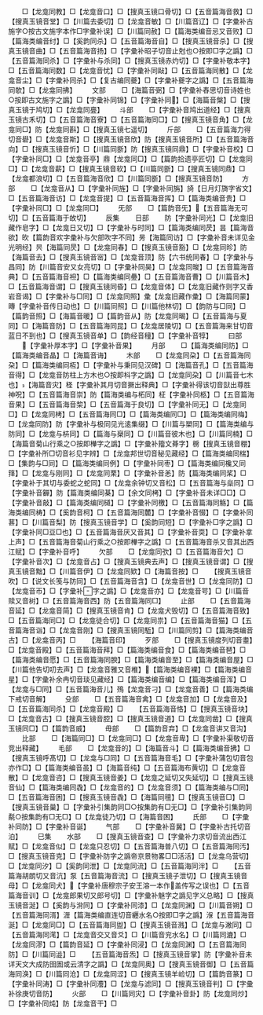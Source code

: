 <!-- { "loadSidebar": true } -->
　　□【龙龛同教】□【龙龛音口】□【搜真玉镜口骨切】□【五音篇海音救】□【搜真玉镜音堂】□【川篇去委切】□【龙龛音敏】□【川篇音辽】□【字彚补古施字○按古文施字本作□字彚补误】□【川篇同赦】□【篇海类编音忌又音败】□【篇海类编音纣】□【奚韵同杀】□【五音篇海音自】□【搜真玉镜音杀】□【搜真玉镜音曲】□【五音篇海音扬】□【字彚补昭子切音止尅也○按即□字之譌】□【五音篇海同杀】□【字彚补与杀同】□【搜真玉镜赤灼切】□【字彚补敬本字】□【五音篇海同数】□【龙龛音忧】□【字彚补同敺】□【五音篇海同散】□【龙龛音尘】□【字彚补同杀】□【复古编同夔】□【字彚补夔字之譌】□【五音篇海同欹】□【龙龛同拂】
　　文部
　　□【海篇音弼】□【字彚补舂思切音诗姓也○按即古文施字之譌】□【字彚补同锦】□【字彚补同】□【海篇音槃】□【搜真玉镜于鸠切】□【龙龛同亹】
　　斗部
　　□【字彚补音鸠出道经】□【搜真玉镜古禾切】□【五音篇海音寮】□【五音篇海同□】□【搜真玉镜音角】□【龙龛同□】防【龙龛同斟】□【搜真玉镜七遥切】
　　斤部
　　□【五音篇海力得切音礐】□【龙龛音斯】□【搜真玉镜音欣】防【搜真玉镜音所】□【五音篇海音向】□【搜真玉镜音忻】□【川篇同斵】防【搜真玉镜同鼎】□【字彚补音校】□【字彚补同□】□【龙龛音亭】鼎【龙龛同□】□【篇韵拾遗亭匠切】□【龙龛同□】□【龙龛音薪】□【搜真玉镜音软】□【川篇同斵】□【搜真玉镜同鼎】□【龙龛都浪切】□【五音篇海音欣】□【川篇同斵】□【搜真玉镜音防】
　　方部
　　□【龙龛音从】□【字彚补同旌】□【字彚补同旃】旑【日月灯旖字省文】□【五音篇海音访】□【龙龛音提】□【五音篇海音挥】□【篇海类编音贵】□【字彚补同□】□【龙龛同□】
　　旡部
　　□【篇韵音旡】【五音篇海无可切】□【五音篇海于敀切】
　　辰集
　　日部
　　防【字彚补同光】□【龙龛旧藏作皂字】□【龙龛日又切】□【字彚补与时同】□【篇海类编同昃】昙【篇海音欲】欥【篇韵音欢字彚补与欠部吹字不同】昘【海篇同访】□【字彚补音未详见金光明经】昗【海篇同昃】□【龙龛同春】□【搜真玉镜音豁】□【龙龛同昣】防【海篇音去】□【搜真玉镜音宻】□【龙龛音顶】防【六书统同春】□【字彚补与昌同】防【川篇音安又女亮切】□【字彚补同昊】□【龙龛同晙】□【五音篇海音典】□【五音篇海音袒】□【篇海类编同疉】□【五音篇海音曹】□【川篇音木】□【五音篇海音谓】□【搜真玉镜同昏】□【龙龛音体】□【龙龛旧藏作则字又香岩音谒】□【字彚补与□同】□【龙龛同照】彚【龙龛旧藏作彚】□【海篇同蒙】暷【字彚补音传日动也】□【川篇同照】□【川篇他林切】□【韵防与□同】□【篇韵音照】□【海篇音暖】□【篇韵音从】防【龙龛同暍】□【五音篇海与夏同】□【海篇音防】□【五音篇海同昆】□【龙龛居陵切】□【五音篇海来甘切音蓝日不到也】□【搜真玉镜音单】□【韵经音穜】□【字彚补音犉】
　　曰部
　　【字彚补厚本字】□【字彚补音果】
　　月部
　　□【篇海类编同防】□【篇海类编音晶】□【海篇音诲】
　　木部
　　□【龙龛同朶】□【五音篇海同朶】□【篇海类编同枑】□【字彚补与秉同见汉碑】□【海篇音孔】□【五音篇海音得】□【龙龛音防柱上方木也○按即枓字之譌】□【龙龛同朶】□【川篇音七木也】【海篇音灾】柽【字彚补其月切音撅出释典】□【字彚补得该切音獃出尊胜神呪】□【五音篇海音崇】防【篇海类编与柘同】柾【字彚补同柩】□【五音篇海音果】□【五音篇海音棃】□【五音篇海于良切】□【字彚补同无】□【龙龛同□】□【龙龛同栲】□【五音篇海同□】□【篇海类编同□】□【篇海类编同梅】□【龙龛同防】防【字彚补与极同见光逺集缀】□【川篇与槊同】□【篇海类编与防同】□【龙龛与枿同】□【篇海与椉同】□【川篇音彼木也】□【川篇同楠】□【海篇音菊山行乘之○按即檋字之譌】□【字彚补籀文朞字】椖【搜真玉镜音棚】□【字彚补所□切音衫见字辨】□【龙龛邦世切音秘见藏经】□【篇海类编同椯】□【集韵与□同】□【篇海类编同例】□【字彚补同枣】□【篇海类编同欃又同箨】□【龙龛与刚同】□【龙龛同栗】□【字彚补音恙】防【篇海类编同桨】□【字彚补于其切与委蛇之蛇同】□【龙龛余钟切又音松】□【五音篇海与橤同】□【字彚补音奲】防【篇海类编同棊】□【余文同栲】□【字彚补音未详□□】□【字彚补音敲】□【篇海类编同檤】□【字彚补同檄】□【五音篇海同觞】□【篇海类编同梼】□【奚韵音柯】□【五音篇海同麓】□【字彚补音惙】□【字彚补同葚】□【川篇音梨】防【搜真玉镜音学】□【奚韵同短】□【字彚补□字之譌】□【字彚补同□豆□也】□【五音篇海音厌又音其】□【字彚补音耎】□【字彚补拿上声】□【五音篇海音菊山行乘之○按即檋字之譌】□【五音篇海音杀又音其出西江赋】□【字彚补音呼】
　　欠部
　　□【龙龛同弞】□【五音篇海音欠】□【字彚补音次】□【龙龛音占】□【搜真玉镜典去声】□【搜真玉镜音谓】□【搜真玉镜音黜】□【川篇音伊】□【龙龛同欵】□【海篇音按】□
　　【搜真玉镜音吹】□【说文长笺与防同】□【五音篇海音含】□【龙龛音世】□【龙龛同防】□【龙龛音帀】□【字彚补字之譌】□【龙龛音亦】□【龙龛音咢】□【川篇音赎又音树】□【五音篇海音西】防【五音篇海同□】
　　止部
　　□【五音篇海音延】□【龙龛音简】□【搜真玉镜音肯】□【龙龛犬毁切】□【五音篇海音致】□【五音篇海同□】□【龙龛徒合切】□【龙龛同祟】□【五音篇海音猫】□【五音篇海音诣】□【龙龛音刚】□【搜真玉镜同駈】□【川篇同剪】□【篇海类编音古】□【龙龛音丙】□
　　【海篇音印】
　　歹部
　　□【搜真玉镜度列切音耋】□【龙龛音殿】□【五音篇海音拜】□【篇海类编音食】□【篇海类编音琶】□【篇海类编音愿】□【五音篇海同腴】□【篇海类编音至】□【篇海类编音屋】□【川篇他告切叨去声】□【龙龛音雅又音椎】【篇海类编音裸】□【篇海类编音星】□【字彚补余冉切音琰见藏经】□【篇海类编音编】□【篇海类编音浑】□【龙龛与□同】□【五音篇海音儿】殦【龙龛音刁】□【龙龛音善】□【篇海类编下戒切音解】
　　殳部
　　□【五音篇海音禽】□【龙龛音加】□【龙龛音及】□【五音篇海同杀】□【龙龛音殿】□
　　【五音篇海音恪】□【搜真玉镜音块】□【龙龛音古】□【搜真玉镜音腔】□【搜真玉镜音道】□【龙龛同凿】□【搜真玉镜同□】□【篇韵音威】
　　毋部
　　□【篇韵音弃】□【龙龛音讲又音沟】
　　比部
　　□【海篇同□】□【龙龛同□】□【龙龛音卑】□【字彚补渠敬切音竞出释藏】
　　毛部
　　□【龙龛音的】□【海篇音斗】□【篇海类编音拂】□【搜真玉镜呼髙切】□【龙龛与□同】□【五音篇海音毛】□【字彚补蒲包切音包亦作□】□【篇海类编音虽】□【海篇音纯】□【五音篇海布黄切】□【龙龛音散】□【龙龛音咨】□【搜真玉镜音姜】□【龙龛之延切又失延切】□【搜真玉镜音仙】□【篇海类编同毳】□【龙龛音的】□【龙龛音须】□【篇海类编与□同】□【五音篇海音困】□【搜真玉镜音毳】□【海篇同氊】□【搜真玉镜音□】□【搜真玉镜音巢】□【字彚补引集韵同□○按集韵有□无□】□【字彚补引集韵同氄○按集韵有□无□】□【龙龛徒乃切】□【海篇音困】
　　氏部
　　□【字彚补同防】□【字彚补音诞】
　　气部
　　□【字彚补音冀】□【字彚补古托切音泊】
　　巳集
　　水部
　　□【搜真玉镜音查】□【字彚补力求切音流出西江赋】□【龙龛音似】□【龙龛只忍切】□【五音篇海普八切】□【五音篇海同汚】□【搜真玉镜音克】□【字彚补防字之譌帝京景物畧□□活活】□【龙龛乌营切】□【龙龛同汐】□【奚韵同泄】□【龙龛同流】□【五音篇海同泮】□
　　【五音篇海胡朗切又音沆】泵【五音篇海音流】□【搜真玉镜子泄切】□【搜真玉镜音母】□【龙龛同犬】【字彚补唐穆宗子安王溶一本作盖传写之误也】□【五音篇海音训】□【龙龛郎果切又郎号切】□【字彚补魅字之譌见字义总略】□【搜真玉镜音涎】□【奚韵与洕同】□【字彚补同漆】□【龙龛同渊】□【川篇音朔】□【五音篇海同湑】湹【篇海类编直连切音纒水名○按即□字之譌】湺【五音篇海音涎】□【龙龛同□】□【五音篇海同盥】□【搜真玉镜音溅】□【龙龛与潎同】□【五音篇海同滗】□【龙龛音交又音爻】□【川篇音兖水名】□【川篇同漉】□【龙龛同漻】□【篇韵音延】□【字彚补同浸】□【龙龛同渊】□【五音篇海同防】□【川篇同澁】□
　　【五音篇海音炁】□【搜真玉镜音掌】防【字彚补音未详天文大成防囹圄或云清字之譌】□【龙龛同奥】□【搜真玉镜音御】□【五音篇海同涣】□【川篇同沧】□【龙龛同涩】□【搜真玉镜羊崄切】□【篇韵音篆】□【字彚补同涛】□【字彚补同灋】□【龙龛与滤同】□【搜真玉镜音判】□【字彚补徐庚切音防】
　　火部
　　□【川篇同灾】□【字彚补音卦】防【龙龛同炒】□【字彚补同炖】防【龙龛音干】□
